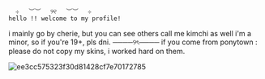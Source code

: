       ⊹　 ︶︶　 ୨୧　 ︶︶　 ⊹
    hello !! welcome to my profile! 
i mainly go by cherie, but you can see others call me kimchi as well
i'm a minor, so if you're 19+, pls dni.
             ────୨ৎ────
if you come from ponytown : please do not copy my skins, i worked hard on them.

![ee3cc575323f30d81428cf7e70172785](https://github.com/user-attachments/assets/9a243328-c26e-4a0d-8c2c-df6877ef8fac)
